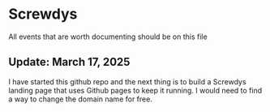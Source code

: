 # Screwdys
All events that are worth documenting should be on this file

## Update: March 17, 2025
I have started this github repo and the next thing is to build a Screwdys landing page that uses Github pages to keep it running. I would need to find a way to change the domain name for free. 
